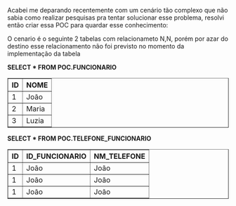 <p>Acabei me deparando recentemente com um cenário tão complexo que não sabia como realizar pesquisas pra tentar solucionar esse problema, resolvi então criar essa POC para quardar esse conhecimento:</p>
<p>O cenario é o seguinte 2 tabelas com relacionameto N,N, porém por azar do destino esse relacionamento não foi previsto no momento da implementação da tabela</p>
<div>
<b>SELECT * FROM POC.FUNCIONARIO</b>
<table border="1">
<thead>
<tr>
<th> ID </th> <th>NOME</th>
</tr>
</thead>
<tbody>
<tr>
<td>1</td>
<td>João</td>
</tr>
<tr>
<td>2</td>
<td>Maria</td>
</tr>
<tr>
<td>3</td>
<td>Luzia</td>
</tr>
</tbody>
</table>
</div>
<div>
<b>SELECT * FROM POC.TELEFONE_FUNCIONARIO</b>
<table border="1">
<thead>
<tr>
<th> ID </th>
<th> ID_FUNCIONARIO </th>
<th> NM_TELEFONE </th>
</tr>
</thead>
<tbody>
<tr>
<td>1</td>
<td>João</td>
<td>João</td>
</tr>
<tr>
<td>1</td>
<td>João</td>
<td>João</td>
</tr>
<tr>
<td>1</td>
<td>João</td>
<td>João</td>
</tr>
</tbody>
</table>
</div>

